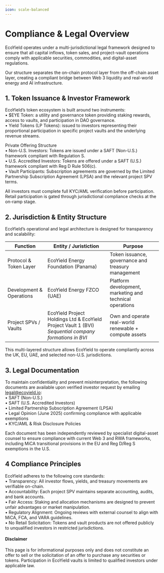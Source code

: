 ```yaml
---
icon: scale-balanced
---
```


# Compliance & Legal Overview

EcoYield operates under a multi-jurisdictional legal framework designed to ensure that all capital inflows, token sales, and project-vault operations comply with applicable securities, commodities, and digital-asset regulations.

Our structure separates the on-chain protocol layer from the off-chain asset layer, creating a compliant bridge between Web 3 liquidity and real-world energy and AI infrastructure.

## 1. Token Issuance & Investor Framework

EcoYield’s token ecosystem is built around two instruments:\
• $EYE Token: a utility and governance token providing staking rewards, access to vaults, and participation in DAO governance.\
• Yield Tokens (LP Tokens): issued to investors representing their proportional participation in specific project vaults and the underlying revenue streams.

Private Offering Structure\
• Non-U.S. Investors: Tokens are issued under a SAFT (Non-U.S.) framework compliant with Regulation S.\
• U.S. Accredited Investors: Tokens are offered under a SAFT (U.S.) framework compliant with Reg D Rule 506(c).\
• Vault Participants: Subscription agreements are governed by the Limited Partnership Subscription Agreement (LPSA) and the relevant project SPV terms.

All investors must complete full KYC/AML verification before participation.\
Retail participation is gated through jurisdictional compliance checks at the on-ramp stage.

## 2. Jurisdiction & Entity Structure

EcoYield’s operational and legal architecture is designed for transparency and scalability:

| Function                 | Entity / Juristiction                                                                                 | Purpose                                                  |
| ------------------------ | ----------------------------------------------------------------------------------------------------- | -------------------------------------------------------- |
| Protocol & Token Layer   | EcoYield Energy Foundation  (Panama)                                                                  | Token issuance, governance and treasury management       |
| Development & Operations | EcoYield Energy FZCO (UAE)                                                                            | Platform development, marketing and technical operations |
| Project SPVs / Vaults    | EcoYield Project Holdings Ltd & EcoYield Project Vault 1 (BVI) _Sequential company formations in BVI_ | Own and operate real-world renewable + compute assets    |

This multi-layered structure allows EcoYield to operate compliantly across the UK, EU, UAE, and selected non-U.S. jurisdictions.

## 3. Legal Documentation

To maintain confidentiality and prevent misinterpretation, the following documents are available upon verified investor request by emailing legal@ecoyield.io:\
• SAFT (Non-U.S.)\
• SAFT (U.S. Accredited Investors)\
• Limited Partnership Subscription Agreement (LPSA)\
• Legal Opinion (June 2025) confirming compliance with applicable exemptions\
• KYC/AML & Risk Disclosure Policies

Each document has been independently reviewed by specialist digital-asset counsel to ensure compliance with current Web 3 and RWA frameworks, including MiCA transitional provisions in the EU and Reg D/Reg S exemptions in the U.S.

## 4 Compliance Principles

EcoYield adheres to the following core standards:\
• Transparency: All investor flows, yields, and treasury movements are verifiable on-chain.\
• Accountability: Each project SPV maintains separate accounting, audits, and bank accounts.\
• Fair Access: Staking and allocation mechanisms are designed to prevent unfair advantages or market manipulation.\
• Regulatory Alignment: Ongoing reviews with external counsel to align with MiCA, FCA, and VARA guidelines.\
• No Retail Solicitation: Tokens and vault products are not offered publicly to unqualified investors in restricted jurisdictions.

#### Disclaimer

This page is for informational purposes only and does not constitute an offer to sell or the solicitation of an offer to purchase any securities or tokens. Participation in EcoYield vaults is limited to qualified investors under applicable law.
